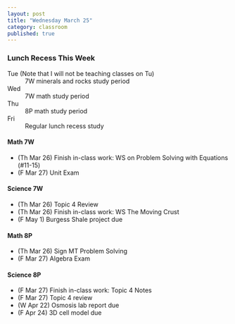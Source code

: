 ```yaml
---
layout: post
title: "Wednesday March 25"
category: classroom
published: true
---
```

<div class="alert alert-info" role="alert">
<h3>Lunch Recess This Week</h3>
<dl>
  <dt>Tue (Note that I will not be teaching classes on Tu)</dt>
  <dd>7W minerals and rocks study period</dd>
  <dt>Wed</dt>
  <dd>7W math study period</dd>
  <dt>Thu</dt>
  <dd>8P math study period</dd>
  <dt>Fri</dt>
  <dd>Regular lunch recess study</dd>
</dl>
</div>

#### Math 7W
* (Th Mar 26) Finish in-class work: WS on Problem Solving with Equations (#11-15)
* (F Mar 27) Unit Exam

#### Science 7W
* (Th Mar 26) Topic 4 Review
* (Th Mar 26) Finish in-class work: WS The Moving Crust
* (F May 1) Burgess Shale project due

#### Math 8P
* (Th Mar 26) Sign MT Problem Solving
* (F Mar 27) Algebra Exam

#### Science 8P
* (F Mar 27) Finish in-class work: Topic 4 Notes
* (F Mar 27) Topic 4 review
* (W Apr 22) Osmosis lab report due
* (F Apr 24) 3D cell model due

